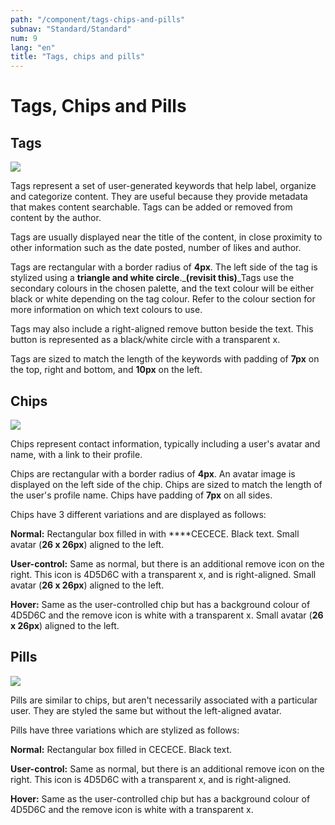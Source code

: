 ```yaml
---
path: "/component/tags-chips-and-pills"
subnav: "Standard/Standard"
num: 9
lang: "en"
title: "Tags, chips and pills"
---
```


# Tags, Chips and Pills

## Tags

![](.gitbook/assets/tags.png)

Tags represent a set of user-generated keywords that help label, organize and categorize content. They are useful because they provide metadata that makes content searchable. Tags can be added or removed from content by the author.

Tags are usually displayed near the title of the content, in close proximity to other information such as the date posted, number of likes and author.

Tags are rectangular with a border radius of **4px**. The left side of the tag is stylized using a **triangle and white circle**.\_**\(revisit this\)**\_Tags use the secondary colours in the chosen palette, and the text colour will be either black or white depending on the tag colour. Refer to the colour section for more information on which text colours to use.

Tags may also include a right-aligned remove button beside the text. This button is represented as a black/white circle with a transparent x.

Tags are sized to match the length of the keywords with padding of **7px** on the top, right and bottom, and **10px** on the left.

## Chips

![](.gitbook/assets/chips.png)

Chips represent contact information, typically including a user's avatar and name, with a link to their profile.

Chips are rectangular with a border radius of **4px**. An avatar image is displayed on the left side of the chip. Chips are sized to match the length of the user's profile name. Chips have padding of **7px** on all sides.

Chips have 3 different variations and are displayed as follows:

**Normal:** Rectangular box filled in with ****CECECE. Black text. Small avatar \(**26 x 26px**\) aligned to the left.

**User-control:** Same as normal, but there is an additional remove icon on the right. This icon is 4D5D6C with a transparent x, and is right-aligned. Small avatar \(**26 x 26px**\) aligned to the left.

**Hover:** Same as the user-controlled chip but has a background colour of 4D5D6C and the remove icon is white with a transparent x. Small avatar \(**26 x 26px**\) aligned to the left.

## Pills

![](.gitbook/assets/pills.png)

Pills are similar to chips, but aren't necessarily associated with a particular user. They are styled the same but without the left-aligned avatar.

Pills have three variations which are stylized as follows:

**Normal:** Rectangular box filled in CECECE. Black text.

**User-control:** Same as normal, but there is an additional remove icon on the right. This icon is 4D5D6C with a transparent x, and is right-aligned.

**Hover:** Same as the user-controlled chip but has a background colour of 4D5D6C and the remove icon is white with a transparent x.
